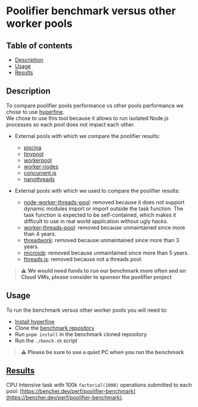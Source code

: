 # Poolifier benchmark versus other worker pools

## Table of contents

- [Description](#description)
- [Usage](#usage)
- [Results](#results)

## Description

To compare poolifier pools performance vs other pools performance we chose to use [hyperfine](https://github.com/sharkdp/hyperfine).  
We chose to use this tool because it allows to run isolated Node.js processes so each pool does not impact each other.

- External pools with which we compare the poolifier results:

  - [piscina](https://github.com/piscinajs/piscina)
  - [tinypool](https://github.com/tinylibs/tinypool)
  - [workerpool](https://github.com/josdejong/workerpool)
  - [worker-nodes](https://github.com/allegro/node-worker-nodes)
  - [concurrent.js](https://github.com/bitair-org/concurrent.js)
  - [nanothreads](https://github.com/snuffyDev/nanothreads)

- External pools with which we used to compare the poolifier results:

  - [node-worker-threads-pool](https://github.com/SUCHMOKUO/node-worker-threads-pool): removed because it does not support dynamic modules import or import outside the task function. The task function is expected to be self-contained, which makes it difficult to use in real world application without ugly hacks.
  - [worker-threads-pool](https://github.com/watson/worker-threads-pool): removed because unmaintained since more than 4 years.
  - [threadwork](https://github.com/kevlened/threadwork): removed because unmaintained since more than 3 years.
  - [microjob](https://github.com/wilk/microjob): removed because unmaintained since more than 5 years.
  - [threads.js](https://github.com/andywer/threads.js): removed because not a threads pool.

> :warning: **We would need funds to run our benchmark more often and on Cloud VMs, please consider to sponsor the poolifier project**

## Usage

To run the benchmark versus other worker pools you will need to:

- [Install hyperfine](https://github.com/sharkdp/hyperfine#installation)
- Clone the [benchmark repository](https://github.com/poolifier/benchmark)
- Run `pnpm install` in the benchmark cloned repository
- Run the `./bench.sh` script

> :warning: **Please be sure to use a quiet PC when you run the benchmark**

## [Results](https://bencher.dev/perf/poolifier-benchmark)

CPU Intensive task with 100k `factorial(1000)` operations submitted to each pool: [https://bencher.dev/perf/poolifier-benchmark](https://bencher.dev/perf/poolifier-benchmark).
